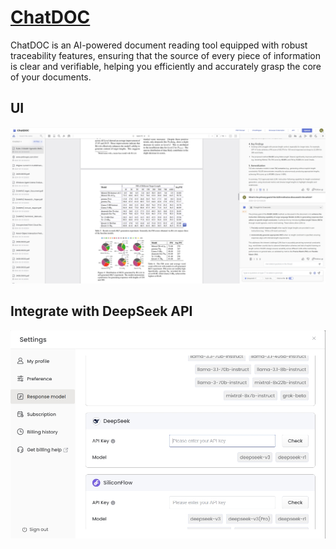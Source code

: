 # [ChatDOC](https://chatdoc.com)

ChatDOC is an AI-powered document reading tool equipped with robust traceability features, ensuring that the source of every piece of information is clear and verifiable, helping you efficiently and accurately grasp the core of your documents.

## UI

![image](./assets/ui.png)

## Integrate with DeepSeek API

![image](./assets/settings.png)

